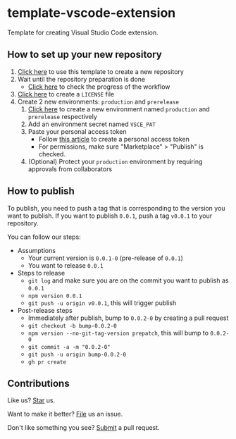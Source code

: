 # template-vscode-extension

Template for creating Visual Studio Code extension.

## How to set up your new repository

1. [Click here](https://github.com/compulim/template-vscode-extension/generate) to use this template to create a new repository
1. Wait until the repository preparation is done
   - [Click here](../../actions/workflows/set-up-scaffold.yml) to check the progress of the workflow
1. [Click here](../../community/license/new?branch=main&filename=LICENSE) to create a `LICENSE` file
1. Create 2 new environments: `production` and `prerelease`
   1. [Click here](../../settings/environments/new) to create a new environment named `production` and `prerelease` respectively
   1. Add an environment secret named `VSCE_PAT`
   1. Paste your personal access token
      - Follow [this article](https://learn.microsoft.com/en-us/azure/devops/organizations/accounts/use-personal-access-tokens-to-authenticate?view=azure-devops&tabs=Windows) to create a personal access token
      - For permissions, make sure "Marketplace" > "Publish" is checked.
   1. (Optional) Protect your `production` environment by requiring approvals from collaborators

## How to publish

To publish, you need to push a tag that is corresponding to the version you want to publish. If you want to publish `0.0.1`, push a tag `v0.0.1` to your repository.

You can follow our steps:

- Assumptions
   - Your current version is `0.0.1-0` (pre-release of `0.0.1`)
   - You want to release `0.0.1`
- Steps to release
   - `git log` and make sure you are on the commit you want to publish as `0.0.1`
   - `npm version 0.0.1`
   - `git push -u origin v0.0.1`, this will trigger publish
- Post-release steps
   - Immediately after publish, bump to `0.0.2-0` by creating a pull request
   - `git checkout -b bump-0.0.2-0`
   - `npm version --no-git-tag-version prepatch`, this will bump to `0.0.2-0`
   - `git commit -a -m "0.0.2-0"`
   - `git push -u origin bump-0.0.2-0`
   - `gh pr create`

## Contributions

Like us? [Star](../../stargazers) us.

Want to make it better? [File](../../issues) us an issue.

Don't like something you see? [Submit](../../pulls) a pull request.

